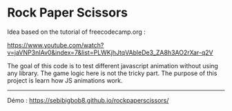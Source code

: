 # Rock Paper Scissors
Idea based on the tutorial of freecodecamp.org :

https://www.youtube.com/watch?v=jaVNP3nIAv0&index=7&list=PLWKjhJtqVAbleDe3_ZA8h3AO2rXar-q2V

The goal of this code is to test different javascript animation without using any library. The game logic here is not the tricky part. The purpose of this project is learn how JS animations work.

---
Démo : https://sebibigbob8.github.io/rockpaperscissors/



